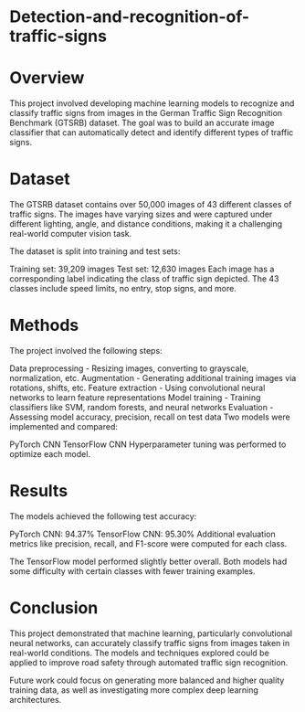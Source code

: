 # Detection-and-recognition-of-traffic-signs
# Overview
This project involved developing machine learning models to recognize and classify traffic signs from images in the German Traffic Sign Recognition Benchmark (GTSRB) dataset. The goal was to build an accurate image classifier that can automatically detect and identify different types of traffic signs.


# Dataset
The GTSRB dataset contains over 50,000 images of 43 different classes of traffic signs. The images have varying sizes and were captured under different lighting, angle, and distance conditions, making it a challenging real-world computer vision task.

The dataset is split into training and test sets:

Training set: 39,209 images
Test set: 12,630 images
Each image has a corresponding label indicating the class of traffic sign depicted. The 43 classes include speed limits, no entry, stop signs, and more.

# Methods
The project involved the following steps:

Data preprocessing - Resizing images, converting to grayscale, normalization, etc.
Augmentation - Generating additional training images via rotations, shifts, etc.
Feature extraction - Using convolutional neural networks to learn feature representations
Model training - Training classifiers like SVM, random forests, and neural networks
Evaluation - Assessing model accuracy, precision, recall on test data
Two models were implemented and compared:

PyTorch CNN
TensorFlow CNN
Hyperparameter tuning was performed to optimize each model.

# Results
The models achieved the following test accuracy:

PyTorch CNN: 94.37%
TensorFlow CNN: 95.30%
Additional evaluation metrics like precision, recall, and F1-score were computed for each class.

The TensorFlow model performed slightly better overall. Both models had some difficulty with certain classes with fewer training examples.

# Conclusion
This project demonstrated that machine learning, particularly convolutional neural networks, can accurately classify traffic signs from images taken in real-world conditions. The models and techniques explored could be applied to improve road safety through automated traffic sign recognition.

Future work could focus on generating more balanced and higher quality training data, as well as investigating more complex deep learning architectures.


